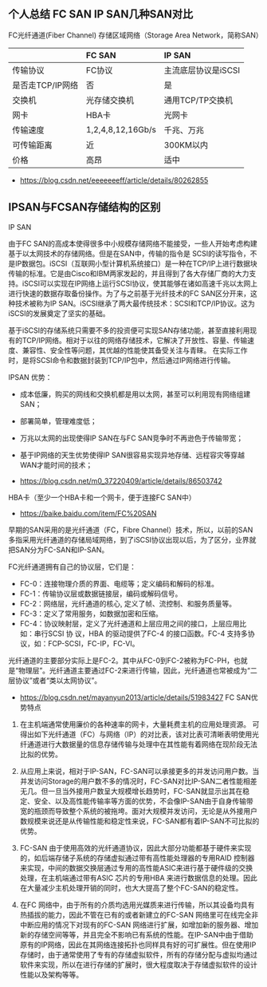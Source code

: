 个人总结 FC SAN  IP SAN几种SAN对比
---
FC光纤通道(Fiber Channel)  存储区域网络（Storage Area Network，简称SAN）

||FC SAN|IP SAN|
|:---|:---|:---|
|传输协议|FC协议|主流底层协议是iSCSI|
|是否走TCP/IP网络|否|是|
|交换机|光存储交换机|通用TCP/TP交换机|
|网卡|HBA卡|光网卡|
|传输速度|1,2,4,8,12,16Gb/s|千兆、万兆|
|可传输距离|近|300KM以内|
|价格|高昂|适中|

- https://blog.csdn.net/eeeeeeeff/article/details/80262855 

IPSAN与FCSAN存储结构的区别
---

IP SAN

由于FC SAN的高成本使得很多中小规模存储网络不能接受，一些人开始考虑构建基于以太网技术的存储网络。但是在SAN中，传输的指令是 SCSI的读写指令，不是IP数据包。iSCSI（互联网小型计算机系统接口）是一种在TCP/IP上进行数据块传输的标准。它是由Cisco和IBM两家发起的，并且得到了各大存储厂商的大力支持。iSCSI可以实现在IP网络上运行SCSI协议，使其能够在诸如高速千兆以太网上进行快速的数据存取备份操作。为了与之前基于光纤技术的FC SAN区分开来，这种技术被称为IP SAN。iSCSI继承了两大最传统技术：SCSI和TCP/IP协议。这为iSCSI的发展奠定了坚实的基础。 

基于iSCSI的存储系统只需要不多的投资便可实现SAN存储功能，甚至直接利用现有的TCP/IP网络。相对于以往的网络存储技术，它解决了开放性、容量、传输速度、兼容性、安全性等问题，其优越的性能使其备受关注与青睐。 在实际工作时，是将SCSI命令和数据封装到TCP/IP包中，然后通过IP网络进行传输。

IPSAN 优势：
- 成本低廉，购买的网线和交换机都是用以太网，甚至可以利用现有网络组建SAN；
- 部署简单，管理难度低；
- 万兆以太网的出现使得IP SAN在与FC SAN竞争时不再逊色于传输带宽；
- 基于IP网络的天生优势使得IP SAN很容易实现异地存储、远程容灾等穿越WAN才能时间的技术；

- https://blog.csdn.net/m0_37220409/article/details/86503742

HBA卡（至少一个HBA卡和一个网卡，便于连接FC SAN中）

- https://baike.baidu.com/item/FC%20SAN

早期的SAN采用的是光纤通道（FC，Fibre Channel）技术，所以，以前的SAN多指采用光纤通道的存储局域网络，到了iSCSI协议出现以后，为了区分，业界就把SAN分为FC-SAN和IP-SAN。

FC光纤通道拥有自己的协议层，它们是：
- FC-0：连接物理介质的界面、电缆等；定义编码和解码的标准。
- FC-1：传输协议层或数据链接层，编码或解码信号。
- FC-2：网络层，光纤通道的核心, 定义了帧、流控制、和服务质量等。
- FC-3：定义了常用服务，如数据加密和压缩。
- FC-4：协议映射层，定义了光纤通道和上层应用之间的接口，上层应用比如：串行SCSI 协 议，HBA 的驱动提供了FC-4 的接口函数。FC-4 支持多协议，如：FCP-SCSI，FC-IP，FC-VI。

光纤通道的主要部分实际上是FC-2。其中从FC-0到FC-2被称为FC-PH，也就是“物理层”。光纤通道主要通过FC-2来进行传输，因此，光纤通道也常被成为“二层协议”或者“类以太网协议”。

- https://blog.csdn.net/mayanyun2013/article/details/51983427
FC SAN优势特点
1. 在主机端通常使用廉价的各种速率的网卡，大量耗费主机的应用处理资源。 可得出如下光纤通道（FC）与网络（IP）的对比表，该对比表可清晰表明使用光纤通道进行大数据量的信息存储传输与处理中在其性能有着网络在现阶段无法比拟的优势。

2. 从应用上来说，相对于IP-SAN，FC-SAN可以承接更多的并发访问用户数。当并发访问Storage的用户数不多的情况时，FC-SAN对比IP-SAN二者性能相差无几。但一旦当外接用户数呈大规模增长趋势时，FC-SAN就显示出其在稳定、安全、以及高性能传输率等方面的优势，不会像IP-SAN由于自身传输带宽的瓶颈而导致整个系统的被拖垮。面对大规模并发访问，无论是从外接用户数规模来说还是从传输性能和稳定性来说，FC-SAN都有着IP-SAN不可比拟的优势。

3. FC-SAN 由于使用高效的光纤通道协议，因此大部分功能都基于硬件来实现的，如后端存储子系统的存储虚拟通过带有高性能处理器的专用RAID 控制器来实现，中间的数据交换层通过专用的高性能ASIC来进行基于硬件级的交换处理，在主机端通过带有ASIC 芯片的专用HBA 来进行数据信息的处理。因此在大量减少主机处理开销的同时，也大大提高了整个FC-SAN的稳定性。

4. 在FC 网络中，由于所有的介质均选用光媒质来进行传输，所以其设备均具有热插拔的能力，因此不管在已有的或者新建立的FC-SAN 网络里可在线完全非中断应用的情况下对现有的FC-SAN 网络进行扩展，如增加新的服务器、增加新的存储空间等等，并且完全不影响已有系统的性能。在IP-SAN中由于借助原有的IP网络，因此在其网络连接拓扑也同样具有好的可扩展性。但在使用IP 存储时，由于通常使用了专有的存储虚拟软件，所有的存储分配与虚拟均通过软件来实现，所以在进行存储的扩展时，很大程度取决于存储虚拟软件的设计性能以及架构等等。